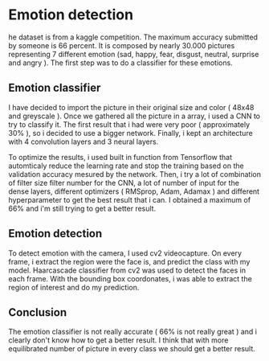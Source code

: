# Emotion detection

he dataset is from a kaggle competition. The maximum accuracy submitted by someone is 66 percent. It is composed by nearly 30.000 pictures representing 7 different
emotion (sad, happy, fear, disgust, neutral, surprise and angry ). The first step was to do a classifier for these emotions. 

## Emotion classifier

I have decided to import the picture in their original size and color ( 48x48 and greyscale ). Once we gathered all the picture in a array, i used a CNN to try to classify it.
The first result that i had were very poor ( approximately 30% ), so i decided to use a bigger network. 
Finally, i kept an architecture with 4 convolution layers and 3 neural layers. 

To optimize the results, i used built in function from Tensorflow that automticaly reduce the learning rate and stop the training based on the validation accuracy mesured by
the network. Then, i try a lot of combination of filter size filter number for the CNN, a lot of number of input for the dense layers, different optimizers ( RMSprop, Adam,
Adamax )
and different hyperparameter to get the best result that i can. I obtained a maximum of 66% and i'm still trying to get a better result.
 
 
## Emotion detection

To detect emotion with the camera, I used cv2 videocapture. On every frame, i extract the region were the face is, and predict the class with my model. 
Haarcascade classifier from cv2 was used to detect the faces in each frame. With the bounding box coordonates, i was able to extract the region of interest and do my prediction. 

## Conclusion

The emotion classifier is not really accurate ( 66% is not really great ) and i clearly don't know how to get a better result. I think that with more equilibrated number of picture in every class we should get a better result.
 
